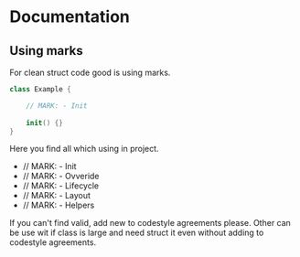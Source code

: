 # Documentation 

## Using marks

For clean struct code good is using marks. 

```swift
class Example {

    // MARK: - Init
    
    init() {}
}
```

Here you find all which using in project.


- // MARK: - Init
- // MARK: - Ovveride
- // MARK: - Lifecycle
- // MARK: - Layout
- // MARK: - Helpers

If you can't find valid, add new to codestyle agreements please. Other can be use wit if class is large and need struct it even without adding to codestyle agreements.
